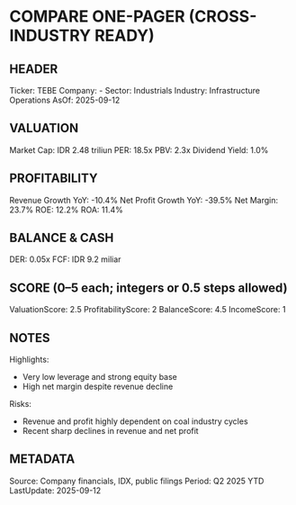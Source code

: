 # COMPARE ONE-PAGER (CROSS-INDUSTRY READY)

## HEADER
Ticker: TEBE
Company: -
Sector: Industrials
Industry: Infrastructure Operations
AsOf: 2025-09-12

## VALUATION
Market Cap: IDR 2.48 triliun
PER: 18.5x
PBV: 2.3x
Dividend Yield: 1.0%

## PROFITABILITY
Revenue Growth YoY: -10.4%
Net Profit Growth YoY: -39.5%
Net Margin: 23.7%
ROE: 12.2%
ROA: 11.4%

## BALANCE & CASH
DER: 0.05x
FCF: IDR 9.2 miliar

## SCORE (0–5 each; integers or 0.5 steps allowed)
ValuationScore: 2.5
ProfitabilityScore: 2
BalanceScore: 4.5
IncomeScore: 1

## NOTES
Highlights:
- Very low leverage and strong equity base
- High net margin despite revenue decline

Risks:
- Revenue and profit highly dependent on coal industry cycles
- Recent sharp declines in revenue and net profit

## METADATA
Source: Company financials, IDX, public filings
Period: Q2 2025 YTD
LastUpdate: 2025-09-12